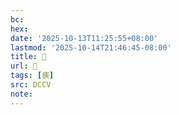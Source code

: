 ```yaml
---
bc:
hex:
date: '2025-10-13T11:25:55+08:00'
lastmod: '2025-10-14T21:46:45-08:00'
title: 󰋔
url: 󰋔
tags: [㾜]
src: DCCV
note:
---
```

